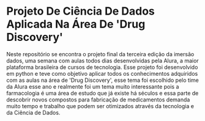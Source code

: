 # Projeto De Ciência De Dados Aplicada Na Área De 'Drug Discovery' 

Neste repositório se encontra o projeto final da terceira edição da imersão dados, uma semana com aulas todos dias desenvolvidas pela Alura, a maior plataforma brasileira de cursos de tecnologia. Esse projeto foi desenvolvido em python e teve como objetivo aplicar todos os conhecimentos adquiridos com as aulas na área de 'Drug Discovery', esse tema foi escolhido pelo time da Alura esse ano e realmente foi um tema muito interessante pois a farmacologia é uma área de estudo que já existe há séculos e essa parte de descobrir novos compostos para fabricação de medicamentos demanda muito tempo e trabalho que podem ser otimizados através da tecnologia e da Ciência de Dados.
